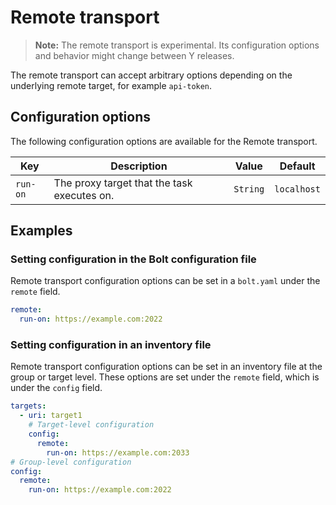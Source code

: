 # Remote transport

> **Note:** The remote transport is experimental. Its configuration options and behavior might change between Y releases.

The remote transport can accept arbitrary options depending on the underlying remote target, for example `api-token`.

## Configuration options

The following configuration options are available for the Remote transport.

| **Key** | **Description** | **Value** | **Default** |
| ------- | --------------- | --------- | ----------- |
| `run-on` | The proxy target that the task executes on. | `String` | `localhost` |

## Examples

### Setting configuration in the Bolt configuration file

Remote transport configuration options can be set in a `bolt.yaml` under the `remote` field.

```yaml
remote:
  run-on: https://example.com:2022
```

### Setting configuration in an inventory file

Remote transport configuration options can be set in an inventory file at the group or target level. These options are set under the `remote` field, which is under the `config` field.

```yaml
targets:
  - uri: target1
    # Target-level configuration
    config:
      remote:
        run-on: https://example.com:2033
# Group-level configuration
config:
  remote:
    run-on: https://example.com:2022
```
